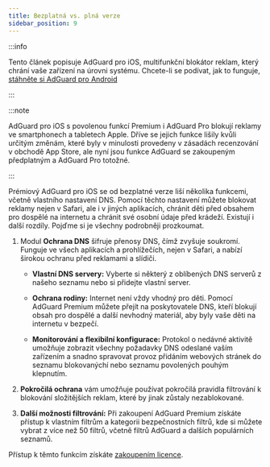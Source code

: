 ```yaml
---
title: Bezplatná vs. plná verze
sidebar_position: 9
---
```


:::info

Tento článek popisuje AdGuard pro iOS, multifunkční blokátor reklam, který chrání vaše zařízení na úrovni systému. Chcete-li se podívat, jak to funguje, [stáhněte si AdGuard pro Android](https://agrd.io/download-kb-adblock)

:::

:::note

AdGuard pro iOS s povolenou funkcí Premium i AdGuard Pro blokují reklamy ve smartphonech a tabletech Apple. Dříve se jejich funkce lišily kvůli určitým změnám, které byly v minulosti provedeny v zásadách recenzování v obchodě App Store, ale nyní jsou funkce AdGuard se zakoupeným předplatným a AdGuard Pro totožné.

:::

Prémiový AdGuard pro iOS se od bezplatné verze liší několika funkcemi, včetně vlastního nastavení DNS. Pomocí těchto nastavení můžete blokovat reklamy nejen v Safari, ale i v jiných aplikacích, chránit děti před obsahem pro dospělé na internetu a chránit své osobní údaje před krádeží. Existují i další rozdíly. Pojďme si je všechny podrobněji prozkoumat.

1. Modul **Ochrana DNS** šifruje přenosy DNS, čímž zvyšuje soukromí. Funguje ve všech aplikacích a prohlížečích, nejen v Safari, a nabízí širokou ochranu před reklamami a slídiči.

   - **Vlastní DNS servery:** Vyberte si některý z oblíbených DNS serverů z našeho seznamu nebo si přidejte vlastní server.

   - **Ochrana rodiny:** Internet není vždy vhodný pro děti. Pomocí AdGuard Premium můžete přejít na poskytovatele DNS, kteří blokují obsah pro dospělé a další nevhodný materiál, aby byly vaše děti na internetu v bezpečí.

   - **Monitorování a flexibilní konfigurace:** Protokol o nedávné aktivitě umožňuje zobrazit všechny požadavky DNS odeslané vaším zařízením a snadno spravovat provoz přidáním webových stránek do seznamu blokovanýchí nebo seznamu povolených pouhým klepnutím.

2. **Pokročilá ochrana** vám umožňuje používat pokročilá pravidla filtrování k blokování složitějších reklam, které by jinak zůstaly nezablokované.

3. **Další možnosti filtrování:** Při zakoupení AdGuard Premium získáte přístup k vlastním filtrům a kategorii bezpečnostních filtrů, kde si můžete vybrat z více než 50 filtrů, včetně filtrů AdGuard a dalších populárních seznamů.

Přístup k těmto funkcím získáte [zakoupením licence](https://adguard.com/license.html).
